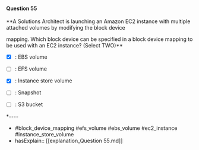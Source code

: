 #### Question  55

**A Solutions Architect is launching an Amazon EC2 instance with multiple attached volumes by modifying the block device

mapping. Which block device can be specified in a block device mapping to be used with an EC2 instance? (Select TWO)**

- [x] :  EBS volume

- [ ] :  EFS volume

- [x] :  Instance store volume

- [ ] :  Snapshot

- [ ] :  S3 bucket

*----

- #block_device_mapping #efs_volume #ebs_volume #ec2_instance #instance_store_volume
- hasExplain:: [[explanation_Question  55.md]]
